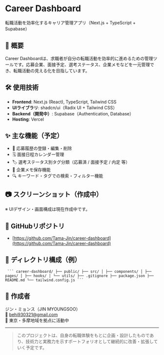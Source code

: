 # Career Dashboard

転職活動を効率化するキャリア管理アプリ（Next.js + TypeScript + Supabase）

## 📌 概要

Career Dashboardは、求職者が自分の転職活動を効率的に進めるための管理ツールです。応募企業、面接予定、選考ステータス、企業メモなどを一元管理でき、転職活動の見える化を目指しています。

## 🛠 使用技術

- **Frontend**: Next.js (React), TypeScript, Tailwind CSS  
- **UIライブラリ**: shadcn/ui（Radix UI + Tailwind CSS）  
- **Backend（開発中）**: Supabase（Authentication, Database）  
- **Hosting**: Vercel  

## ✨ 主な機能（予定）

- 📄 応募履歴の登録・編集・削除  
- 🗓 面接日程カレンダー管理  
- 🏷 選考ステータス別タグ分類（応募済 / 面接予定 / 内定 等）  
- 📝 企業メモ保存機能  
- 🔍 キーワード・タグでの検索・フィルター機能  

## 📷 スクリーンショット（作成中）

※ UIデザイン・画面構成は現在作成中です。

## 🔗 GitHubリポジトリ

- [https://github.com/Tama-Jin/career-dashboard](https://github.com/Tama-Jin/career-dashboard)

## 📁 ディレクトリ構成（例）

<pre><code> ``` career-dashboard/ ├── public/ ├── src/ │ ├── components/ │ ├── pages/ │ ├── hooks/ │ └── utils/ ├── .gitignore ├── package.json ├── README.md └── tailwind.config.js ``` </code></pre>



## 👤 作成者

ジン・ミョンス（JIN MYOUNGSOO）  
📧 behi930321@gmail.com  
📍 東京・多摩地域を拠点に活動中  

---

> このプロジェクトは、自身の転職体験をもとに企画・設計したものであり、技術力と実務力を示すポートフォリオとして継続的に改善・拡張していく予定です。


